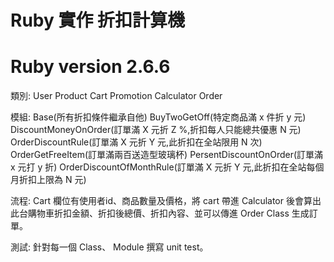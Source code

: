 # Ruby 實作 折扣計算機
# Ruby version 2.6.6
類別:
  User
  Product
  Cart
  Promotion
  Calculator
  Order

模組:
  Base(所有折扣條件繼承自他)
  BuyTwoGetOff(特定商品滿 x 件折 y 元)
  DiscountMoneyOnOrder(訂單滿 X 元折 Z %,折扣每人只能總共優惠 N 元)
  OrderDiscountRule(訂單滿 X 元折 Y 元,此折扣在全站限用 N 次)
  OrderGetFreeItem(訂單滿兩百送造型玻璃杯)
  PersentDiscountOnOrder(訂單滿 x 元打 y 折)
  OrderDiscountOfMonthRule(訂單滿 X 元折 Y 元,此折扣在全站每個月折扣上限為 N 元)

流程:
  Cart 欄位有使用者id、商品數量及價格，將 cart 帶進 Calculator 後會算出此台購物車折扣金額、折扣後總價、折扣內容、並可以傳進 Order Class 生成訂單。

測試:
  針對每一個 Class、 Module 撰寫 unit test。






